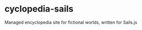 cyclopedia-sails
================

Managed encyclopedia site for fictional worlds, written for Sails.js
